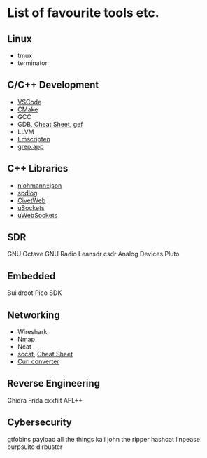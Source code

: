 # List of favourite tools etc.

## Linux
- tmux
- terminator

## C/C++ Development
- [VSCode](https://code.visualstudio.com/) 
- [CMake](https://cmake.org/)
- GCC
- GDB, [Cheat Sheet](https://darkdust.net/files/GDB%20Cheat%20Sheet.pdf), [gef](https://hugsy.github.io/gef/)
- LLVM
- [Emscripten](https://emscripten.org/)
- [grep.app](https://grep.app)

## C++ Libraries
- [nlohmann::json](https://github.com/nlohmann/json)
- [spdlog](https://github.com/gabime/spdlog)
- [CivetWeb](https://github.com/civetweb/civetweb)
- [uSockets](https://github.com/uNetworking/uSockets)
- [uWebSockets](https://github.com/uNetworking/uWebSockets)

## SDR
GNU Octave
GNU Radio
Leansdr
csdr
Analog Devices Pluto

## Embedded
Buildroot
Pico SDK

## Networking
- Wireshark
- Nmap
- Ncat
- [socat](https://linux.die.net/man/1/socat), [Cheat Sheet](https://github.com/cheat/cheatsheets/blob/master/socat)
- [Curl converter](https://curlconverter.com/)

## Reverse Engineering
Ghidra
Frida
cxxfilt
AFL++

## Cybersecurity
gtfobins
payload all the things
kali
john the ripper
hashcat
linpease
burpsuite
dirbuster



